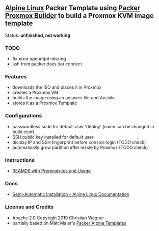 ## [Alpine Linux](http://alpinelinux.org) Packer Template using [Packer Proxmox Builder](https://www.packer.io/docs/builders/proxmox.html) to build a Proxmox KVM image template

Status: **unfinished, not working**

### TODO
- fix error openntpd missing
- ssh from packer does not connect

### Features
- downloads the ISO and places it in Proxmox
- creates a Proxmox VM
- builds the image using an answers file and Ansible
- stores it as a Proxmox Template

### Configurations
- passwordless sudo for default user 'deploy' (name can be changed in build.conf)
- SSH public key installed for default user
- display IP and SSH fingerprint before console login (TODO check)
- automatically grow partition after resize by Proxmox (TODO check)

### Instructions

- [REAMDE with Prerequisites and Usage](https://github.com/chriswayg/packer-proxmox-templates/blob/master/README.md)


### Docs
- [Semi-Automatic Installation - Alpine Linux Documentation](https://beta.docs.alpinelinux.org/user-handbook/0.1a/Installing/manual.html)

### License and Credits
- Apache 2.0 Copyright 2019 Christian Wagner
- partially based on Matt Maier's [Packer Alpine Templates](https://github.com/maier/packer-templates)
